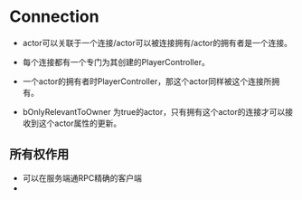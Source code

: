 # Connection

- actor可以关联于一个连接/actor可以被连接拥有/actor的拥有者是一个连接。

- 每个连接都有一个专门为其创建的PlayerController。
- 一个actor的拥有者时PlayerController，那这个actor同样被这个连接所拥有。
- bOnlyRelevantToOwner 为true的actor，只有拥有这个actor的连接才可以接收到这个actor属性的更新。

## 所有权作用

- 可以在服务端通RPC精确的客户端
- 